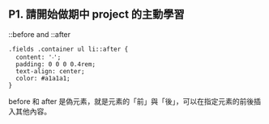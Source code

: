 ## P1. 請開始做期中 project 的主動學習

::before and ::after

```
.fields .container ul li::after {
  content: '‧';
  padding: 0 0 0 0.4rem;
  text-align: center;
  color: #a1a1a1;
}
```

before 和 after 是偽元素，就是元素的「前」與「後」，可以在指定元素的前後插入其他內容。
